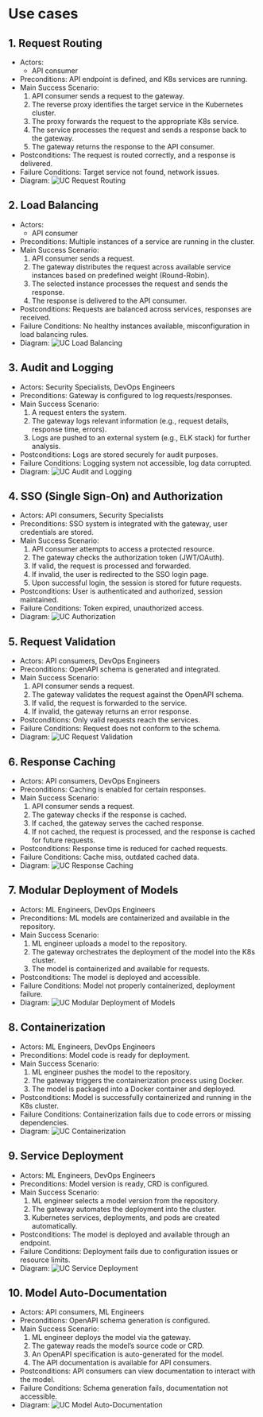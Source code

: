 # Use cases

## 1. Request Routing
* Actors:
    * API consumer
* Preconditions: API endpoint is defined, and K8s services are running.
* Main Success Scenario:
    1.	API consumer sends a request to the gateway.
    2.	The reverse proxy identifies the target service in the Kubernetes cluster.
    3.	The proxy forwards the request to the appropriate K8s service.
    4.	The service processes the request and sends a response back to the gateway.
    5.	The gateway returns the response to the API consumer.
* Postconditions: The request is routed correctly, and a response is delivered.
* Failure Conditions: Target service not found, network issues.
* Diagram:
![UC Request Routing](http://www.plantuml.com/plantuml/proxy?src=https://raw.githubusercontent.com/fanglores/Advanced-Software-Design/refs/heads/tsaturyan/General/UseCases/puml/1_uc_request_routing.puml)

## 2. Load Balancing
* Actors:
    * API consumer
* Preconditions: Multiple instances of a service are running in the cluster.
* Main Success Scenario:
    1. API consumer sends a request.
    2. The gateway distributes the request across available service instances based on predefined weight (Round-Robin).
    3. The selected instance processes the request and sends the response.
    4. The response is delivered to the API consumer.
* Postconditions: Requests are balanced across services, responses are received.
* Failure Conditions: No healthy instances available, misconfiguration in load balancing rules.
* Diagram:
![UC Load Balancing](http://www.plantuml.com/plantuml/proxy?src=https://raw.githubusercontent.com/fanglores/Advanced-Software-Design/refs/heads/tsaturyan/General/UseCases/puml/2_uc_load_balancing.puml)

## 3. Audit and Logging
* Actors: Security Specialists, DevOps Engineers
* Preconditions: Gateway is configured to log requests/responses.
* Main Success Scenario:
    1. A request enters the system.
    2. The gateway logs relevant information (e.g., request details, response time, errors).
    3. Logs are pushed to an external system (e.g., ELK stack) for further analysis.
* Postconditions: Logs are stored securely for audit purposes.
* Failure Conditions: Logging system not accessible, log data corrupted.
* Diagram:
![UC Audit and Logging](http://www.plantuml.com/plantuml/proxy?src=https://raw.githubusercontent.com/fanglores/Advanced-Software-Design/refs/heads/tsaturyan/General/UseCases/puml/3_uc_logging.puml)

## 4. SSO (Single Sign-On) and Authorization
* Actors: API consumers, Security Specialists
* Preconditions: SSO system is integrated with the gateway, user credentials are stored.
* Main Success Scenario:
    1. API consumer attempts to access a protected resource.
    2. The gateway checks the authorization token (JWT/OAuth).
    3. If valid, the request is processed and forwarded.
    4. If invalid, the user is redirected to the SSO login page.
    5. Upon successful login, the session is stored for future requests.
* Postconditions: User is authenticated and authorized, session maintained.
* Failure Conditions: Token expired, unauthorized access.
* Diagram:
![UC Authorization](http://www.plantuml.com/plantuml/proxy?src=https://raw.githubusercontent.com/fanglores/Advanced-Software-Design/refs/heads/tsaturyan/General/UseCases/puml/4_uc_auth.puml)

## 5. Request Validation
* Actors: API consumers, DevOps Engineers
* Preconditions: OpenAPI schema is generated and integrated.
* Main Success Scenario:
    1. API consumer sends a request.
    2. The gateway validates the request against the OpenAPI schema.
    3. If valid, the request is forwarded to the service.
    4. If invalid, the gateway returns an error response.
* Postconditions: Only valid requests reach the services.
* Failure Conditions: Request does not conform to the schema.
* Diagram:
![UC Request Validation](http://www.plantuml.com/plantuml/proxy?src=https://raw.githubusercontent.com/fanglores/Advanced-Software-Design/refs/heads/tsaturyan/General/UseCases/puml/5_uc_request_validation.puml)

## 6. Response Caching
* Actors: API consumers, DevOps Engineers
* Preconditions: Caching is enabled for certain responses.
* Main Success Scenario:
    1. API consumer sends a request.
    2. The gateway checks if the response is cached.
    3. If cached, the gateway serves the cached response.
    4. If not cached, the request is processed, and the response is cached for future requests.
* Postconditions: Response time is reduced for cached requests.
* Failure Conditions: Cache miss, outdated cached data.
* Diagram:
![UC Response Caching](http://www.plantuml.com/plantuml/proxy?src=https://raw.githubusercontent.com/fanglores/Advanced-Software-Design/refs/heads/tsaturyan/General/UseCases/puml/6_uc_response_caching.puml)

## 7. Modular Deployment of Models
* Actors: ML Engineers, DevOps Engineers
* Preconditions: ML models are containerized and available in the repository.
* Main Success Scenario:
    1. ML engineer uploads a model to the repository.
    2. The gateway orchestrates the deployment of the model into the K8s cluster.
    3. The model is containerized and available for requests.
* Postconditions: The model is deployed and accessible.
* Failure Conditions: Model not properly containerized, deployment failure.
* Diagram:
![UC Modular Deployment of Models](http://www.plantuml.com/plantuml/proxy?src=https://raw.githubusercontent.com/fanglores/Advanced-Software-Design/refs/heads/tsaturyan/General/UseCases/puml/7_uc_deployment.puml)

## 8. Containerization
* Actors: ML Engineers, DevOps Engineers
* Preconditions: Model code is ready for deployment.
* Main Success Scenario:
    1. ML engineer pushes the model to the repository.
    2. The gateway triggers the containerization process using Docker.
    3. The model is packaged into a Docker container and deployed.
* Postconditions: Model is successfully containerized and running in the K8s cluster.
* Failure Conditions: Containerization fails due to code errors or missing dependencies.
* Diagram:
![UC Containerization](http://www.plantuml.com/plantuml/proxy?src=https://raw.githubusercontent.com/fanglores/Advanced-Software-Design/refs/heads/tsaturyan/General/UseCases/puml/8_uc_containerization.puml)

## 9. Service Deployment
* Actors: ML Engineers, DevOps Engineers
* Preconditions: Model version is ready, CRD is configured.
* Main Success Scenario:
    1. ML engineer selects a model version from the repository.
    2. The gateway automates the deployment into the cluster.
    3. Kubernetes services, deployments, and pods are created automatically.
* Postconditions: The model is deployed and available through an endpoint.
* Failure Conditions: Deployment fails due to configuration issues or resource limits.
* Diagram:
![UC Service Deployment](http://www.plantuml.com/plantuml/proxy?src=https://raw.githubusercontent.com/fanglores/Advanced-Software-Design/refs/heads/tsaturyan/General/UseCases/puml/9_uc_service_deployment.puml)

## 10. Model Auto-Documentation
* Actors: API consumers, ML Engineers
* Preconditions: OpenAPI schema generation is configured.
* Main Success Scenario:
    1. ML engineer deploys the model via the gateway.
    2. The gateway reads the model’s source code or CRD.
    3. An OpenAPI specification is auto-generated for the model.
    4. The API documentation is available for API consumers.
* Postconditions: API consumers can view documentation to interact with the model.
* Failure Conditions: Schema generation fails, documentation not accessible.
* Diagram:
![UC Model Auto-Documentation](http://www.plantuml.com/plantuml/proxy?src=https://raw.githubusercontent.com/fanglores/Advanced-Software-Design/refs/heads/tsaturyan/General/UseCases/puml/10_uc_documentation.puml)